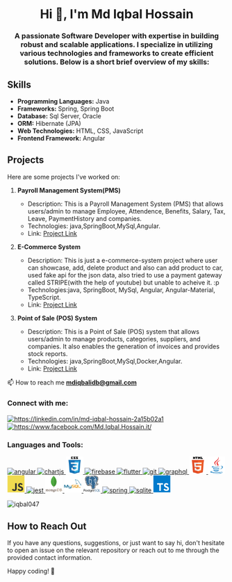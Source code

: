 <h1 align="center">Hi 👋, I'm Md Iqbal Hossain</h1>
<h3 align="center">A passionate Software Developer with expertise in building robust and scalable applications. 
   I specialize in utilizing various technologies and frameworks to create efficient solutions. Below is a short brief overview of my skills: </h3>

## Skills
- **Programming Languages:** Java
- **Frameworks:** Spring, Spring Boot
- **Database:** Sql Server, Oracle
- **ORM:** Hibernate (JPA)
- **Web Technologies:** HTML, CSS, JavaScript
- **Frontend Framework:** Angular

## Projects
Here are some projects I've worked on:

1. **Payroll Management System(PMS)**
   - Description: This is a Payroll Management System (PMS) that allows users/admin to manage Employee, Attendence,  Benefits, Salary, Tax, Leave, PaymentHistory and companies.
   - Technologies: java,SpringBoot,MySql,Angular.
   - Link: [Project Link](https://github.com/iqbal047/Payroll_Management_System)

2. **E-Commerce System**
   - Description: This is just a e-commerce-system project where user can showcase, add, delete product and also can add product to car, used fake api for the json data, also tried to use a payment gateway called STRIPE(with the help of youtube) but unable to acheive it. :p
   - Technologies:java, SpringBoot, MySql, Angular, Angular-Material, TypeScript.
   - Link: [Project Link](https://github.com/iqbal047/e-commerce-system)
  
3. **Point of Sale (POS) System**
   - Description: This is a Point of Sale (POS) system that allows users/admin to manage products, categories, suppliers, and companies. It also enables the generation of invoices and provides stock reports.
   - Technologies: java,SpringBoot,MySql,Docker,Angular.
   - Link: [Project Link](https://github.com/iqbal047/Point_of_Sale)
     
📫 How to reach me **mdiqbalidb@gmail.com**
<h3 align="left">Connect with me:</h3>
<p align="left">
<a href="https://linkedin.com/in/md-iqbal-hossain-2a15b02a1" target="_blank"><img align="center" src="https://raw.githubusercontent.com/rahuldkjain/github-profile-readme-generator/master/src/images/icons/Social/linked-in-alt.svg" alt="https://linkedin.com/in/md-iqbal-hossain-2a15b02a1" height="30" width="40" /></a>
<a href="https://www.facebook.com/Md.Iqbal.Hossain.it/" target="_blank"><img align="center" src="https://raw.githubusercontent.com/rahuldkjain/github-profile-readme-generator/master/src/images/icons/Social/facebook.svg" alt="https://www.facebook.com/Md.Iqbal.Hossain.it/" height="30" width="40" /></a>
</p>

<h3 align="left">Languages and Tools:</h3>
<p align="left"> <a href="https://angular.io" target="_blank" rel="noreferrer"> <img src="https://angular.io/assets/images/logos/angular/angular.svg" alt="angular" width="40" height="40"/> </a> <a href="https://www.chartjs.org" target="_blank" rel="noreferrer"> <img src="https://www.chartjs.org/media/logo-title.svg" alt="chartjs" width="40" height="40"/> </a> <a href="https://www.w3schools.com/css/" target="_blank" rel="noreferrer"> <img src="https://raw.githubusercontent.com/devicons/devicon/master/icons/css3/css3-original-wordmark.svg" alt="css3" width="40" height="40"/> </a> <a href="https://firebase.google.com/" target="_blank" rel="noreferrer"> <img src="https://www.vectorlogo.zone/logos/firebase/firebase-icon.svg" alt="firebase" width="40" height="40"/> </a> <a href="https://flutter.dev" target="_blank" rel="noreferrer"> <img src="https://www.vectorlogo.zone/logos/flutterio/flutterio-icon.svg" alt="flutter" width="40" height="40"/> </a> <a href="https://git-scm.com/" target="_blank" rel="noreferrer"> <img src="https://www.vectorlogo.zone/logos/git-scm/git-scm-icon.svg" alt="git" width="40" height="40"/> </a> <a href="https://graphql.org" target="_blank" rel="noreferrer"> <img src="https://www.vectorlogo.zone/logos/graphql/graphql-icon.svg" alt="graphql" width="40" height="40"/> </a> <a href="https://www.w3.org/html/" target="_blank" rel="noreferrer"> <img src="https://raw.githubusercontent.com/devicons/devicon/master/icons/html5/html5-original-wordmark.svg" alt="html5" width="40" height="40"/> </a> <a href="https://www.java.com" target="_blank" rel="noreferrer"> <img src="https://raw.githubusercontent.com/devicons/devicon/master/icons/java/java-original.svg" alt="java" width="40" height="40"/> </a> <a href="https://developer.mozilla.org/en-US/docs/Web/JavaScript" target="_blank" rel="noreferrer"> <img src="https://raw.githubusercontent.com/devicons/devicon/master/icons/javascript/javascript-original.svg" alt="javascript" width="40" height="40"/> </a> <a href="https://jestjs.io" target="_blank" rel="noreferrer"> <img src="https://www.vectorlogo.zone/logos/jestjsio/jestjsio-icon.svg" alt="jest" width="40" height="40"/> </a> <a href="https://www.mongodb.com/" target="_blank" rel="noreferrer"> <img src="https://raw.githubusercontent.com/devicons/devicon/master/icons/mongodb/mongodb-original-wordmark.svg" alt="mongodb" width="40" height="40"/> </a> <a href="https://www.mysql.com/" target="_blank" rel="noreferrer"> <img src="https://raw.githubusercontent.com/devicons/devicon/master/icons/mysql/mysql-original-wordmark.svg" alt="mysql" width="40" height="40"/> </a> <a href="https://www.postgresql.org" target="_blank" rel="noreferrer"> <img src="https://raw.githubusercontent.com/devicons/devicon/master/icons/postgresql/postgresql-original-wordmark.svg" alt="postgresql" width="40" height="40"/> </a> <a href="https://spring.io/" target="_blank" rel="noreferrer"> <img src="https://www.vectorlogo.zone/logos/springio/springio-icon.svg" alt="spring" width="40" height="40"/> </a> <a href="https://www.sqlite.org/" target="_blank" rel="noreferrer"> <img src="https://www.vectorlogo.zone/logos/sqlite/sqlite-icon.svg" alt="sqlite" width="40" height="40"/> </a> <a href="https://www.typescriptlang.org/" target="_blank" rel="noreferrer"> <img src="https://raw.githubusercontent.com/devicons/devicon/master/icons/typescript/typescript-original.svg" alt="typescript" width="40" height="40"/> </a> </p>

<p><img align="center" src="https://github-readme-stats.vercel.app/api/top-langs?username=iqbal047&show_icons=true&locale=en&layout=compact" alt="iqbal047" /></p>

## How to Reach Out
If you have any questions, suggestions, or just want to say hi, don't hesitate to open an issue on the relevant repository or reach out to me through the provided contact information.

Happy coding! 🚀

